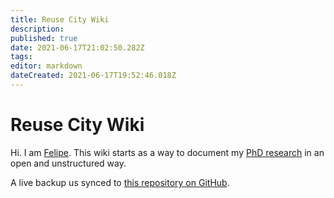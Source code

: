 ```yaml
---
title: Reuse City Wiki
description: 
published: true
date: 2021-06-17T21:02:50.282Z
tags: 
editor: markdown
dateCreated: 2021-06-17T19:52:46.018Z
---
```


# Reuse City Wiki

Hi. I am [Felipe](https://is.efeefe.me). This wiki starts as a way to document my [PhD research](https://is.efeefe.me/opendott) in an open and unstructured way.

A live backup us synced to [this repository on GitHub](https://github.com/reuse-city/wiki/).